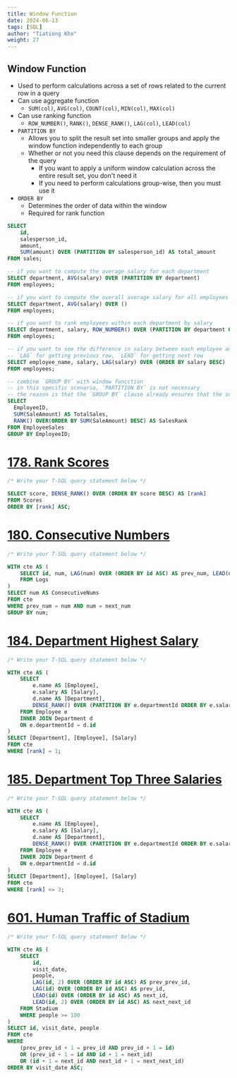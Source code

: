 ```yaml
---
title: Window Function
date: 2024-06-13
tags: [SQL]
author: "Tiationg Kho"
weight: 27
---
```


## Window Function

- Used to perform calculations across a set of rows related to the current row in a query
- Can use aggregate function
    - `SUM(col)`, `AVG(col)`, `COUNT(col)`, `MIN(col)`, `MAX(col)`
- Can use ranking function
    - `ROW_NUMBER()`, `RANK()`, `DENSE_RANK()`, `LAG(col)`, `LEAD(col)`
- `PARTITION BY`
    - Allows you to split the result set into smaller groups and apply the window function independently to each group
    - Whether or not you need this clause depends on the requirement of the query
        - If you want to apply a uniform window calculation across the entire result set, you don't need it
        - If you need to perform calculations group-wise, then you must use it
- `ORDER BY`
    - Determines the order of data within the window
    - Required for rank function

```sql
SELECT 
    id, 
    salesperson_id, 
    amount,
    SUM(amount) OVER (PARTITION BY salesperson_id) AS total_amount
FROM sales;

-- if you want to compute the average salary for each department
SELECT department, AVG(salary) OVER (PARTITION BY department)
FROM employees;

-- if you want to compute the overall average salary for all employees
SELECT department, AVG(salary) OVER ()
FROM employees;

-- if you want to rank employees within each department by salary
SELECT department, salary, ROW_NUMBER() OVER (PARTITION BY department ORDER BY salary DESC)
FROM employees;

-- if you want to see the difference in salary between each employee and the prev when ranked by salary across the entire company
-- `LAG` for getting previous row, `LEAD` for getting next row
SELECT employee_name, salary, LAG(salary) OVER (ORDER BY salary DESC)
FROM employees;

-- combine `GROUP BY` with window funcction
-- in this specific scenario, `PARTITION BY` is not necessary
-- the reason is that the `GROUP BY` clause already ensures that the sum of SaleAmount is calculated per employee
SELECT 
  EmployeeID,
  SUM(SaleAmount) AS TotalSales,
  RANK() OVER(ORDER BY SUM(SaleAmount) DESC) AS SalesRank
FROM EmployeeSales
GROUP BY EmployeeID;
```

# [**178. Rank Scores**](https://leetcode.com/problems/rank-scores/)

```sql
/* Write your T-SQL query statement below */

SELECT score, DENSE_RANK() OVER (ORDER BY score DESC) AS [rank]
FROM Scores
ORDER BY [rank] ASC;
```

# [**180. Consecutive Numbers**](https://leetcode.com/problems/consecutive-numbers/)

```sql
/* Write your T-SQL query statement below */

WITH cte AS (
    SELECT id, num, LAG(num) OVER (ORDER BY id ASC) AS prev_num, LEAD(num) OVER (ORDER BY id ASC) AS next_num
    FROM Logs
)
SELECT num AS ConsecutiveNums
FROM cte
WHERE prev_num = num AND num = next_num
GROUP BY num;
```

# [**184. Department Highest Salary**](https://leetcode.com/problems/department-highest-salary/)

```sql
/* Write your T-SQL query statement below */

WITH cte AS (
    SELECT 
        e.name AS [Employee], 
        e.salary AS [Salary], 
        d.name AS [Department], 
        DENSE_RANK() OVER (PARTITION BY e.departmentId ORDER BY e.salary DESC) AS [rank]
    FROM Employee e
    INNER JOIN Department d
    ON e.departmentId = d.id
)
SELECT [Department], [Employee], [Salary]
FROM cte
WHERE [rank] = 1;
```

# [**185. Department Top Three Salaries**](https://leetcode.com/problems/department-top-three-salaries/)

```sql
/* Write your T-SQL query statement below */

WITH cte AS (
    SELECT
        e.name AS [Employee], 
        e.salary AS [Salary], 
        d.name AS [Department],
        DENSE_RANK() OVER (PARTITION BY e.departmentId ORDER BY e.salary DESC) AS [rank]
    FROM Employee e
    INNER JOIN Department d
    ON e.departmentId = d.id
)
SELECT [Department], [Employee], [Salary]
FROM cte
WHERE [rank] <= 3;
```

# [**601. Human Traffic of Stadium**](https://leetcode.com/problems/human-traffic-of-stadium/)

```sql
/* Write your T-SQL query statement below */

WITH cte AS (
    SELECT 
        id, 
        visit_date, 
        people, 
        LAG(id, 2) OVER (ORDER BY id ASC) AS prev_prev_id,
        LAG(id) OVER (ORDER BY id ASC) AS prev_id,
        LEAD(id) OVER (ORDER BY id ASC) AS next_id,
        LEAD(id, 2) OVER (ORDER BY id ASC) AS next_next_id
    FROM Stadium
    WHERE people >= 100
)
SELECT id, visit_date, people
FROM cte
WHERE 
    (prev_prev_id + 1 = prev_id AND prev_id + 1 = id) 
    OR (prev_id + 1 = id AND id + 1 = next_id) 
    OR (id + 1 = next_id AND next_id + 1 = next_next_id)
ORDER BY visit_date ASC;
```